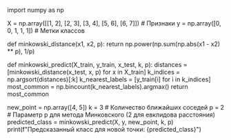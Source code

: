 import numpy as np

X = np.array([[1, 2], [2, 3], [3, 4], [5, 6], [6, 7]])  # Признаки
y = np.array([0, 0, 1, 1, 1])  # Метки классов

def minkowski_distance(x1, x2, p):
    return np.power(np.sum(np.abs(x1 - x2) ** p), 1/p)

def minkowski_predict(X_train, y_train, x_test, k, p):
    distances = [minkowski_distance(x_test, x, p) for x in X_train]
    k_indices = np.argsort(distances)[:k]
    k_nearest_labels = [y_train[i] for i in k_indices]
    most_common = np.bincount(k_nearest_labels).argmax()
    return most_common

new_point = np.array([4, 5])
k = 3  # Количество ближайших соседей
p = 2  # Параметр p для метода Минковского (2 для евклидова расстояния)
predicted_class = minkowski_predict(X, y, new_point, k, p)
print(f"Предсказанный класс для новой точки: {predicted_class}")
